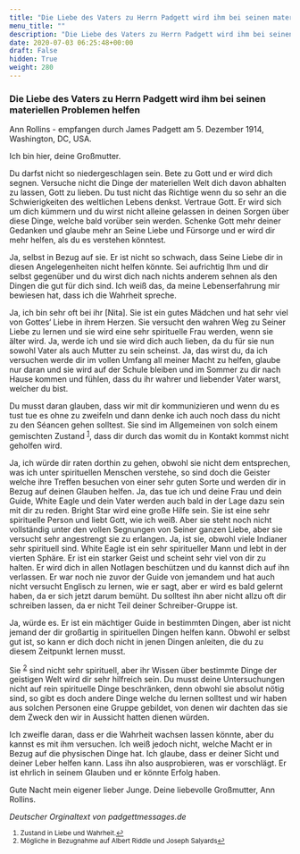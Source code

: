 ```yaml
---
title: "Die Liebe des Vaters zu Herrn Padgett wird ihm bei seinen materiellen Problemen helfen"
menu_title: ""
description: "Die Liebe des Vaters zu Herrn Padgett wird ihm bei seinen materiellen Problemen helfen"
date: 2020-07-03 06:25:48+00:00
draft: False
hidden: True
weight: 280
---
```

### Die Liebe des Vaters zu Herrn Padgett wird ihm bei seinen materiellen Problemen helfen

Ann Rollins - empfangen durch James Padgett am 5. Dezember 1914, Washington, DC, USA.

Ich bin hier, deine Großmutter.

Du darfst nicht so niedergeschlagen sein. Bete zu Gott und er wird dich segnen. Versuche nicht die Dinge der materiellen Welt dich davon abhalten zu lassen, Gott zu lieben. Du tust nicht das Richtige wenn du so sehr an die Schwierigkeiten des weltlichen Lebens denkst. Vertraue Gott. Er wird sich um dich kümmern und du wirst nicht alleine gelassen in deinen Sorgen über diese Dinge, welche bald vorüber sein werden. Schenke Gott mehr deiner Gedanken und glaube mehr an Seine Liebe und Fürsorge und er wird dir mehr helfen, als du es verstehen könntest.

Ja, selbst in Bezug auf sie. Er ist nicht so schwach, dass Seine Liebe dir in diesen Angelegenheiten nicht helfen könnte. Sei aufrichtig Ihm und dir selbst gegenüber und du wirst dich nach nichts anderem sehnen als den Dingen die gut für dich sind. Ich weiß das, da meine Lebenserfahrung mir bewiesen hat, dass ich die Wahrheit spreche.

Ja, ich bin sehr oft bei ihr [Nita]. Sie ist ein gutes Mädchen und hat sehr viel von Gottes‘ Liebe in ihrem Herzen. Sie versucht den wahren Weg zu Seiner Liebe zu lernen und sie wird eine sehr spirituelle Frau werden, wenn sie älter wird. Ja, werde ich und sie wird dich auch lieben, da du für sie nun sowohl Vater als auch Mutter zu sein scheinst. Ja, das wirst du, da ich versuchen werde dir im vollen Umfang all meiner Macht zu helfen, glaube nur daran und sie wird auf der Schule bleiben und im Sommer zu dir nach Hause kommen und fühlen, dass du ihr wahrer und liebender Vater warst, welcher du bist.

Du musst daran glauben, dass wir mit dir kommunizieren und wenn du es tust tue es ohne zu zweifeln und dann denke ich auch noch dass du nicht zu den Séancen gehen solltest. Sie sind im Allgemeinen von solch einem gemischten Zustand <sup id="a1">[1](#f1)</sup>, dass dir durch das womit du in Kontakt kommst nicht geholfen wird.

Ja, ich würde dir raten dorthin zu gehen, obwohl sie nicht dem entsprechen, was ich unter spirituellen Menschen verstehe, so sind doch die Geister welche ihre Treffen besuchen von einer sehr guten Sorte und werden dir in Bezug auf deinen Glauben helfen. Ja, das tue ich und deine Frau und dein Guide, White Eagle und dein Vater werden auch bald in der Lage dazu sein mit dir zu reden. Bright Star wird eine große Hilfe sein. Sie ist eine sehr spirituelle Person und liebt Gott, wie ich weiß. Aber sie steht noch nicht vollständig unter den vollen Segnungen von Seiner ganzen Liebe, aber sie versucht sehr angestrengt sie zu erlangen. Ja, ist sie, obwohl viele Indianer sehr spirituell sind. White Eagle ist ein sehr spiritueller Mann und lebt in der vierten Sphäre. Er ist ein starker Geist und scheint sehr viel von dir zu halten. Er wird dich in allen Notlagen beschützen und du kannst dich auf ihn verlassen. Er war noch nie zuvor der Guide von jemandem und hat auch nicht versucht Englisch zu lernen, wie er sagt, aber er wird es bald gelernt haben, da er sich jetzt darum bemüht. Du solltest ihn aber nicht allzu oft dir schreiben lassen, da er nicht Teil deiner Schreiber-Gruppe ist.

Ja, würde es. Er ist ein mächtiger Guide in bestimmten Dingen, aber ist nicht jemand der dir großartig in spirituellen Dingen helfen kann. Obwohl er selbst gut ist, so kann er dich doch nicht in jenen Dingen anleiten, die du zu diesem Zeitpunkt lernen musst.

Sie <sup id="a2">[2](#f2)</sup> sind nicht sehr spirituell, aber ihr Wissen über bestimmte Dinge der geistigen Welt wird dir sehr hilfreich sein. Du musst deine Untersuchungen nicht auf rein spirituelle Dinge beschränken, denn obwohl sie absolut nötig sind, so gibt es doch andere Dinge welche du lernen solltest und wir haben aus solchen Personen eine Gruppe gebildet, von denen wir dachten das sie dem Zweck den wir in Aussicht hatten dienen würden.

Ich zweifle daran, dass er die Wahrheit wachsen lassen könnte, aber du kannst es mit ihm versuchen. Ich weiß jedoch nicht, welche Macht er in Bezug auf die physischen Dinge hat. Ich glaube, dass er deiner Sicht und deiner Leber helfen kann. Lass ihn also ausprobieren, was er vorschlägt. Er ist ehrlich in seinem Glauben und er könnte Erfolg haben.

Gute Nacht mein eigener lieber Junge. Deine liebevolle Großmutter, Ann Rollins.

*Deutscher Orginaltext von padgettmessages.de*
<small>

1. <large id="f1"> Zustand in Liebe und Wahrheit.[↩](#a1)
2. <large id="f2"> Mögliche in Bezugnahme auf Albert Riddle und Joseph Salyards[↩](#a2)
